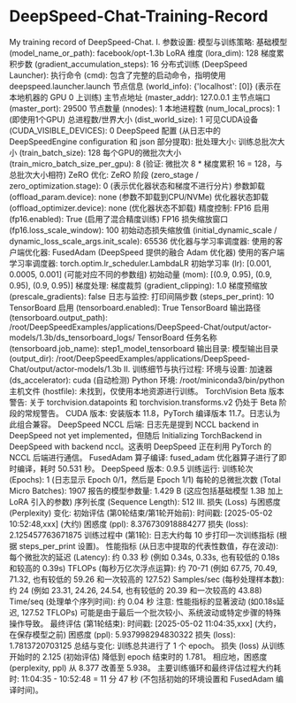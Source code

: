 # DeepSpeed-Chat-Training-Record
My training record of DeepSpeed-Chat.
I. 参数设置:
模型与训练策略:
基础模型 (model_name_or_path): facebook/opt-1.3b
LoRA 维度 (lora_dim): 128
梯度累积步数 (gradient_accumulation_steps): 16
分布式训练 (DeepSpeed Launcher):
执行命令 (cmd): 包含了完整的启动命令，指明使用 deepspeed.launcher.launch
节点信息 (world_info): {'localhost': [0]} (表示在本地机器的 GPU 0 上训练)
主节点地址 (master_addr): 127.0.0.1
主节点端口 (master_port): 29500
节点数量 (nnodes): 1
本地进程数 (num_local_procs): 1 (即使用1个GPU)
总进程数/世界大小 (dist_world_size): 1
可见CUDA设备 (CUDA_VISIBLE_DEVICES): 0
DeepSpeed 配置 (从日志中的 DeepSpeedEngine configuration 和 json 部分提取):
批处理大小:
训练总批次大小 (train_batch_size): 128
每个GPU的微批次大小 (train_micro_batch_size_per_gpu): 8
(验证: 微批次 8 * 梯度累积 16 = 128，与总批次大小相符)
ZeRO 优化:
ZeRO 阶段 (zero_stage / zero_optimization.stage): 0 (表示优化器状态和梯度不进行分片)
参数卸载 (offload_param.device): none (参数不卸载到CPU/NVMe)
优化器状态卸载 (offload_optimizer.device): none (优化器状态不卸载)
精度控制:
FP16 启用 (fp16.enabled): True (启用了混合精度训练)
FP16 损失缩放窗口 (fp16.loss_scale_window): 100
初始动态损失缩放值 (initial_dynamic_scale / dynamic_loss_scale_args.init_scale): 65536
优化器与学习率调度器:
使用的客户端优化器: FusedAdam (DeepSpeed 提供的融合 Adam 优化器)
使用的客户端学习率调度器: torch.optim.lr_scheduler.LambdaLR
初始学习率 (lr): [0.001, 0.0005, 0.001] (可能对应不同的参数组)
初始动量 (mom): [(0.9, 0.95), (0.9, 0.95), (0.9, 0.95)]
梯度处理:
梯度裁剪 (gradient_clipping): 1.0
梯度预缩放 (prescale_gradients): false
日志与监控:
打印间隔步数 (steps_per_print): 10
TensorBoard 启用 (tensorboard.enabled): True
TensorBoard 输出路径 (tensorboard.output_path): /root/DeepSpeedExamples/applications/DeepSpeed-Chat/output/actor-models/1.3b/ds_tensorboard_logs/
TensorBoard 任务名称 (tensorboard.job_name): step1_model_tensorboard
输出目录:
模型输出目录 (output_dir): /root/DeepSpeedExamples/applications/DeepSpeed-Chat/output/actor-models/1.3b
II. 训练细节与执行过程:
环境与设置:
加速器 (ds_accelerator): cuda (自动检测)
Python 环境: /root/miniconda3/bin/python
主机文件 (hostfile): 未找到，仅使用本地资源进行训练。
TorchVision Beta 版本警告: 关于 torchvision.datapoints 和 torchvision.transforms.v2 仍处于 Beta 阶段的常规警告。
CUDA 版本: 安装版本 11.8，PyTorch 编译版本 11.7。日志认为此组合兼容。
DeepSpeed NCCL 后端: 日志先是提到 NCCL backend in DeepSpeed not yet implemented，但随后 Initializing TorchBackend in DeepSpeed with backend nccl。这表明 DeepSpeed 正在利用 PyTorch 的 NCCL 后端进行通信。
FusedAdam 算子编译: fused_adam 优化器算子进行了即时编译，耗时 50.531 秒。
DeepSpeed 版本: 0.9.5
训练运行:
训练轮次 (Epochs): 1 (日志显示 Epoch 0/1，然后是 Epoch 1/1)
每轮的总微批次数 (Total Micro Batches): 1907
报告的模型参数量: 1.429 B (这应包括基础模型 1.3B 加上 LoRA 引入的参数)
序列长度 (Sequence Length): 512
III. 损失 (Loss) 与困惑度 (Perplexity) 变化:
初始评估 (第0轮结束/第1轮开始前):
时间戳: [2025-05-02 10:52:48,xxx] (大约)
困惑度 (ppl): 8.376730918884277
损失 (loss): 2.125457763671875
训练过程中 (第1轮):
日志大约每 10 步打印一次训练指标 (根据 steps_per_print 设置)。
性能指标 (从日志中提取的代表性数值，存在波动):
每个微批次的延迟 (Latency): 约 0.33 秒 (例如 0.34s, 0.33s, 也有较低的 0.18s 和较高的 0.39s)
TFLOPs (每秒万亿次浮点运算): 约 70-71 (例如 67.75, 70.49, 71.32, 也有较低的 59.26 和一次较高的 127.52)
Samples/sec (每秒处理样本数): 约 24 (例如 23.31, 24.26, 24.54, 也有较低的 20.39 和一次较高的 43.88)
Time/seq (处理单个序列时间): 约 0.04 秒
注意: 性能指标的显著波动 (如0.18s延迟, 127.52 TFLOPs) 可能是由于最后一个批次较小、系统波动或特定步骤的特殊操作导致。
最终评估 (第1轮结束):
时间戳: [2025-05-02 11:04:35,xxx] (大约，在保存模型之前)
困惑度 (ppl): 5.937998294830322
损失 (loss): 1.7813720703125
总结与变化:
训练总共进行了 1 个 epoch。
损失 (loss) 从训练开始时的 2.125 (初始评估) 降低到 epoch 结束时的 1.781。
相应地，困惑度 (perplexity, ppl) 从 8.377 改善至 5.938。
主要训练循环和最终评估过程大约耗时: 11:04:35 - 10:52:48 = 11 分 47 秒 (不包括初始的环境设置和 FusedAdam 编译时间)。
